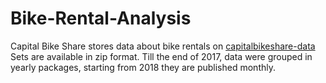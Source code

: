# Bike-Rental-Analysis
Capital Bike Share stores data about bike rentals on [capitalbikeshare-data](https://s3.amazonaws.com/capitalbikeshare-data/index.html)
Sets are available in zip format. Till the end of 2017, data were grouped in yearly packages, starting from 2018 they are published monthly.
